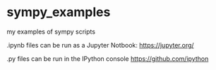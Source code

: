 # sympy_examples
my examples of sympy scripts

.ipynb files can be run as a Jupyter Notbook: https://jupyter.org/

.py files can be run in the IPython console https://github.com/ipython
